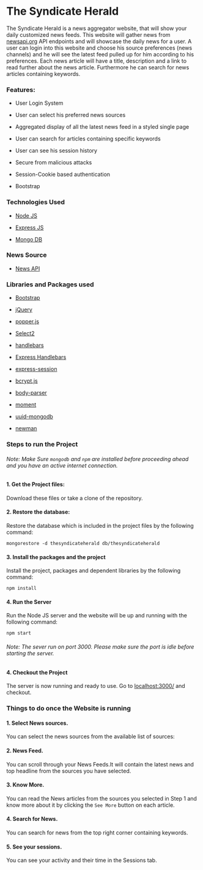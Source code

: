 # The Syndicate Herald

The Syndicate Herald is a news aggregator website, that will show your daily customized news feeds. This website will 
gather news from [newsapi.org](https://newsapi.org/) API endpoints and will showcase the daily news for a user. A user can login into this 
website and choose his source preferences (news channels) and he will see the latest feed pulled up for him according 
to his preferences. Each news article will have a title, description and a link to read further about the news article.
Furthermore he can search for news articles containing keywords.

### Features:

* User Login System

* User can select his preferred news sources

* Aggregated display of all the latest news feed in a styled single page

* User can search for articles containing specific keywords

* User can see his session history

* Secure from malicious attacks

* Session-Cookie based authentication

* Bootstrap


### Technologies Used

* [Node JS](https://nodejs.org/en/)

* [Express JS](https://expressjs.com/)

* [Mongo DB](https://www.mongodb.com/)


### News Source

* [News API](https://newsapi.org/)


### Libraries and Packages used

* [Bootstrap](https://getbootstrap.com/)

* [jQuery](https://jquery.com/)
    
* [popper.js](https://popper.js.org/)    
    
* [Select2](https://select2.org/)

* [handlebars](https://handlebarsjs.com/)

* [Express Handlebars](https://www.npmjs.com/package/express-handlebars)

* [express-session](https://www.npmjs.com/package/express-session)

* [bcrypt.js](https://www.npmjs.com/package/bcryptjs)

* [body-parser](https://www.npmjs.com/package/body-parser)

* [moment](https://www.npmjs.com/package/moment)

* [uuid-mongodb](https://www.npmjs.com/package/uuid-mongodb)

* [newman](https://www.npmjs.com/package/newman)
    

### Steps to run the Project

###### Note: Make Sure `mongodb` and `npm` are installed before proceeding ahead and you have an active internet connection.

#### 1. Get the Project files:

Download these files or take a clone of the repository.


#### 2. Restore the database:

Restore the database which is included in the project files by the following command:

```$xslt
mongorestore -d thesyndicateherald db/thesyndicateherald
```

#### 3. Install the packages and the project

Install the project, packages and dependent libraries by the following command:

```$xslt
npm install
```


#### 4. Run the Server

Run the Node JS server and the website will be up and running with the following command:

```$xslt
npm start
```

###### Note: The sever run on port 3000. Please make sure the port is idle before starting the server.


#### 4. Checkout the Project

The server is now running and ready to use. Go to [localhost:3000/](http://localhost:3000/) and checkout.

<!-- #### 5. Create a user or login with existing one.

You can create a new user or login with one of the following credentials:

```$xslt
username: harry
password: hedwig
```

```$xslt
username: ron
password: scabbers
```

```$xslt
username: hermoine
password: crookshanks
```
 -->
### Things to do once the Website is running

#### 1. Select News sources.

You can select the news sources from the available list of sources:

#### 2. News Feed.

You can scroll through your News Feeds.It will contain the latest news and top headline from the sources you have selected.
 
 #### 3. Know More.
 
 You can read the News articles from the sources you selected in Step 1 and know more about it by clicking the `See More` button on each article. 

#### 4. Search for News.
 
 You can search for news from the top right corner containing keywords.

#### 5. See your sessions.

You can see your activity and their time in the Sessions tab.

<!-- ### Demo

[![The Syndicate Herald](public/img/logo.png)](https://youtu.be/-i1pzRnUenw "The Syndicate Herald") -->
